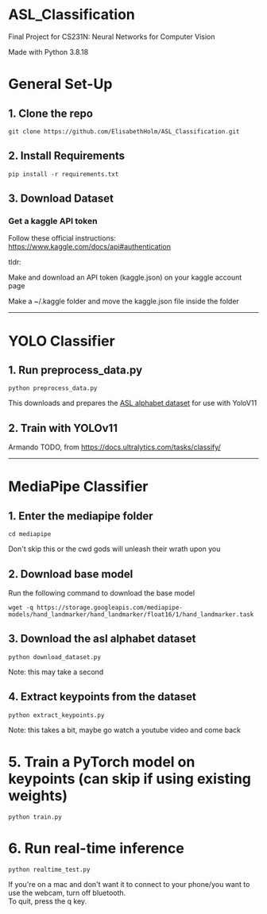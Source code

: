 # ASL_Classification
Final Project for CS231N: Neural Networks for Computer Vision

Made with Python 3.8.18
# General Set-Up

## 1. Clone the repo
```
git clone https://github.com/ElisabethHolm/ASL_Classification.git
```

## 2. Install Requirements
```
pip install -r requirements.txt
```

## 3. Download Dataset
### Get a kaggle API token
Follow these official instructions: https://www.kaggle.com/docs/api#authentication 

tldr: 

Make and download an API token (kaggle.json) on your kaggle account page

Make a ~/.kaggle folder and move the kaggle.json file inside the folder

_________
# YOLO Classifier
## 1. Run preprocess_data.py
```
python preprocess_data.py
```

This downloads and prepares the [ASL alphabet dataset](https://www.kaggle.com/datasets/grassknoted/asl-alphabet/data) for use with YoloV11

## 2. Train with YOLOv11
Armando TODO, from https://docs.ultralytics.com/tasks/classify/

___________
# MediaPipe Classifier
## 1. Enter the mediapipe folder
```
cd mediapipe
```
Don't skip this or the cwd gods will unleash their wrath upon you
## 2. Download base model
Run the following command to download the base model
```
wget -q https://storage.googleapis.com/mediapipe-models/hand_landmarker/hand_landmarker/float16/1/hand_landmarker.task
```

## 3. Download the asl alphabet dataset
```
python download_dataset.py
```
Note: this may take a second
## 4. Extract keypoints from the dataset
```
python extract_keypoints.py
```
Note: this takes a bit, maybe go watch a youtube video and come back
# 5. Train a PyTorch model on keypoints (can skip if using existing weights)
```
python train.py
```

# 6. Run real-time inference
```
python realtime_test.py
```
If you're on a mac and don't want it to connect to your phone/you want to use the webcam, turn off bluetooth.  
To quit, press the q key.
